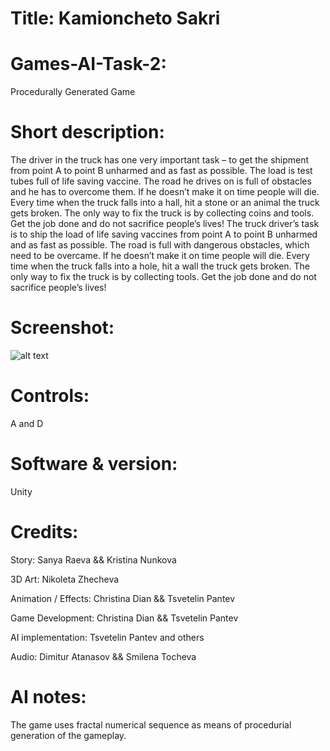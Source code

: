# Title: Kamioncheto Sakri

# Games-AI-Task-2:
Procedurally Generated Game

# Short description:
The driver in the truck has one very important task – to get the shipment from point A to point B unharmed and as fast as possible. The load is test tubes full of life saving vaccine. The road he drives on is full of obstacles and he has to overcome them. If he doesn’t make it on time people will die. Every time when the truck falls into a hall, hit a stone or an animal the truck gets broken. The only way  to fix the truck is by collecting coins and tools. Get the job done and do not sacrifice people’s lives!
The truck driver’s task is to ship the load of life saving vaccines from point A to point B unharmed and as fast as possible. The road is full with dangerous obstacles, which need to be overcame. If he doesn’t make it on time people will die. Every time when the truck falls into a hole, hit a wall the truck gets broken. The only way  to fix the truck is by collecting tools. Get the job done and do not sacrifice people’s lives!


# Screenshot:
![alt text](https: "Title screen")

# Controls:

A and D

# Software & version:

Unity 


# Credits:

Story: Sanya Raeva && Kristina Nunkova

3D Art: Nikoleta Zhecheva 

Animation / Effects: Christina Dian && Tsvetelin Pantev

Game Development: Christina Dian && Tsvetelin Pantev 

AI implementation: Tsvetelin Pantev and others

Audio: Dimitur Atanasov && Smilena Tocheva

# AI notes:
The game uses fractal numerical sequence as means of procedurial generation of the gameplay. 


